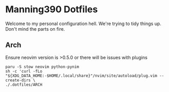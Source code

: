 # Manning390 Dotfiles

Welcome to my personal configuration hell. We're trying to tidy things up. Don't mind the parts on fire.

## Arch

Ensure neovim version is >0.5.0 or there will be issues with plugins

```
paru -S stow neovim python-pynim
sh -c 'curl -fLo "${XDG_DATA_HOME:-$HOME/.local/share}"/nvim/site/autoload/plug.vim --create-dirs \
./.dotfiles/ARCH
```

